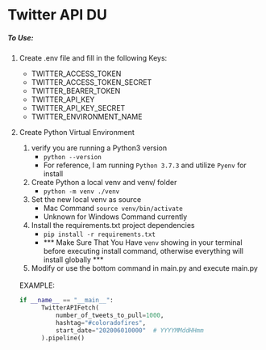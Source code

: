 # Twitter API DU
##### To Use:
1. Create .env file and fill in the following Keys:
    - TWITTER_ACCESS_TOKEN
    - TWITTER_ACCESS_TOKEN_SECRET
    - TWITTER_BEARER_TOKEN
    - TWITTER_API_KEY
    - TWITTER_API_KEY_SECRET 
    - TWITTER_ENVIRONMENT_NAME
2. Create Python Virtual Environment
   1. verify you are running a Python3 version
      - `python --version`
      - For reference, I am running `Python 3.7.3` and utilize `Pyenv` for install
   2. Create Python a local venv and venv/ folder
      - `python -m venv ./venv`
   3. Set the new local venv as source
      - Mac Command `source venv/bin/activate`
      - Unknown for Windows Command currently
   4. Install the requirements.txt project dependencies
      - `pip install -r requirements.txt`
      - *** Make Sure That You Have `venv` showing in your terminal before executing install command, otherwise everything will install globally ***
   5. Modify or use the bottom command in main.py and execute main.py
    <br/>
      EXAMPLE:
      <br/>
      
      
      ```python
      if __name__ == "__main__":
            TwitterAPIFetch(
                number_of_tweets_to_pull=1000,
                hashtag="#coloradofires",
                start_date="202006010000"  # YYYYMMddHHmm
            ).pipeline()
      ```
    
